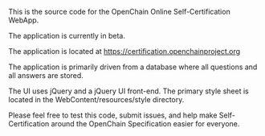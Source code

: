 This is the source code for the OpenChain Online Self-Certification WebApp.

The application is currently in beta.

The application is located at https://certification.openchainproject.org

The application is primarily driven from a database where all questions and all
answers are stored.

The UI uses jQuery and a jQuery UI front-end.  The primary style sheet is located 
in the WebContent/resources/style directory.

Please feel free to test this code, submit issues, and help make Self-Certification
around the OpenChain Specification easier for everyone.
